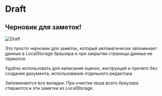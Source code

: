 # Draft 
## Черновик для заметок!

![Draft](../master/src/assets/draft_screen.png)

Это просто черновик для заметок, который автоматически запоминает данные в LocalStorage браузера и при закрытии страницы данные не теряются.

Удобно использовать для написания оценок, инструкций и прочего без создания документа, использования отдельного редактора.

Запоминаются все вкладки. При очистке кеша всего браузера стираются и эти заметки из LocalStorage.
